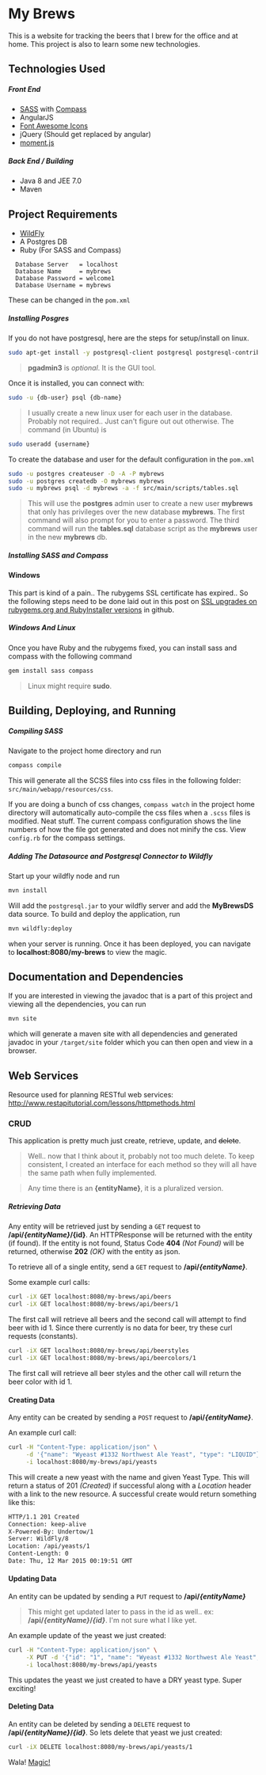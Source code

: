 # My Brews
This is a website for tracking the beers that I brew for the office and at home. This project is also to learn some new technologies.

## Technologies Used
##### Front End
- [SASS][1] with [Compass][2]
- AngularJS
- [Font Awesome Icons][3]
- jQuery (Should get replaced by angular)
- [moment.js][4]

##### Back End / Building
- Java 8 and JEE 7.0
- Maven

## Project Requirements
- [WildFly][5]
- A Postgres DB
- Ruby (For SASS and Compass)

```
  Database Server   = localhost
  Database Name     = mybrews
  Database Password = welcome1
  Database Username = mybrews
```
These can be changed in the `pom.xml`

##### Installing Posgres
If you do not have postgresql, here are the steps for setup/install on linux.
```bash
sudo apt-get install -y postgresql-client postgresql postgresql-contrib pgadmin3
```
> **pgadmin3** is *optional*. It is the GUI tool.

Once it is installed, you can connect with:
```bash
sudo -u {db-user} psql {db-name}
```
> I usually create a new linux user for each user in the database. Probably not required.. Just can't figure out out otherwise. The command (in Ubuntu) is
```bash
sudo useradd {username}
```

To create the database and user for the default configuration in the `pom.xml`
```bash
sudo -u postgres createuser -D -A -P mybrews
sudo -u postgres createdb -O mybrews mybrews
sudo -u mybrews psql -d mybrews -a -f src/main/scripts/tables.sql
```
> This will use the **postgres** admin user to create a new user **mybrews** that only has privileges over the new database **mybrews**. The first command will also prompt for you to enter a password. The third command will run the **tables.sql** database script as the **mybrews** user in the new **mybrews** db.

##### Installing SASS and Compass
#### Windows
This part is kind of a pain.. The rubygems SSL certificate has expired.. So the following steps need to be done laid out in this post on [SSL upgrades on rubygems.org and RubyInstaller versions][6] in github.

##### Windows And Linux
Once you have Ruby and the rubygems fixed, you can install sass and compass with the following command
```bash
gem install sass compass
```
> Linux might require **sudo**.

## Building, Deploying, and Running
##### Compiling SASS
Navigate to the project home directory and run
```bash
compass compile
```
This will generate all the SCSS files into css files in the following folder: `src/main/webapp/resources/css`.

If you are doing a bunch of css changes, `compass watch` in the project home directory will automatically auto-compile the css files when a `.scss` files is modified. Neat stuff. The current compass configuration shows the line numbers of how the file got generated and does not minify the css. View `config.rb` for the compass settings.

##### Adding The Datasource and Postgresql Connector to Wildfly
Start up your wildfly node and run
```bash
mvn install
```
Will add the `postgresql.jar` to your wildfly server and add the **MyBrewsDS** data source. To build and deploy the application, run
```bash
mvn wildfly:deploy
```
when your server is running. Once it has been deployed, you can navigate to **localhost:8080/my-brews** to view the magic.

## Documentation and Dependencies
If you are interested in viewing the javadoc that is a part of this project and viewing all the dependencies, you can run
```bash
mvn site
```
which will generate a maven site with all dependencies and generated javadoc in  your `/target/site` folder which you can then open and view in a browser.

## Web Services

Resource used for planning RESTful web services: http://www.restapitutorial.com/lessons/httpmethods.html

### CRUD
This application is pretty much just create, retrieve, update, and ~~delete~~.
> Well.. now that I think about it, probably not too much delete.
To keep consistent, I created an interface for each method so they will all have the same path when fully implemented.

> Any time there is an **{entityName}**, it is a pluralized version.

##### Retrieving Data
Any entity will be retrieved just by sending a `GET` request to **/api/_{entityName}_/{id}**. An HTTPResponse will be returned with the entity (if found). If the entity is not found, Status Code **404** *(Not Found)* will be returned, otherwise **202** *(OK)* with the entity as json.

To retrieve all of a single entity, send a `GET` request to **/api/_{entityName}_**.

Some example curl calls:
```bash
curl -iX GET localhost:8080/my-brews/api/beers
curl -iX GET localhost:8080/my-brews/api/beers/1
```

The first call will retrieve all beers and the second call will attempt to find beer with id 1. Since there currently is no data for beer, try these curl requests (constants).
```bash
curl -iX GET localhost:8080/my-brews/api/beerstyles
curl -iX GET localhost:8080/my-brews/api/beercolors/1
```
The first call will retrieve all beer styles and the other call will return the beer color with id 1.

#### Creating Data
Any entity can be created by sending a `POST` request to **/api/_{entityName}_**.

An example curl call:
```bash
curl -H "Content-Type: application/json" \
     -d '{"name": "Wyeast #1332 Northwest Ale Yeast", "type": "LIQUID"}' \
     -i localhost:8080/my-brews/api/yeasts
```
This will create a new yeast with the name and given Yeast Type. This will return a status of 201 *(Created)* if successful along with a *Location* header with a link to the new resource. A successful create would return something like this:
```bash
HTTP/1.1 201 Created
Connection: keep-alive
X-Powered-By: Undertow/1
Server: WildFly/8
Location: /api/yeasts/1
Content-Length: 0
Date: Thu, 12 Mar 2015 00:19:51 GMT
```

#### Updating Data
An entity can be updated by sending a `PUT` request to **/api/_{entityName}_**
> This might get updated later to pass in the id as well.. ex: **/api/_{entityName}_/_{id}_**. I'm not sure what I like yet.

An example update of the yeast we just created:
```bash
curl -H "Content-Type: application/json" \
     -X PUT -d '{"id": "1", "name": "Wyeast #1332 Northwest Ale Yeast", "type": "DRY"}' \
     -i localhost:8080/my-brews/api/yeasts
```
This updates the yeast we just created to have a DRY yeast type. Super exciting!

#### Deleting Data
An entity can be deleted by sending a <code>DELETE</code> request to **/api/_{entityName}_/_{id}_**. So lets delete that yeast we just created:
```bash
curl -iX DELETE localhost:8080/my-brews/api/yeasts/1
```
Wala! [Magic!](http://i.imgur.com/t9P566O.jpg])

[1]: http://sass-lang.com/
[2]: http://compass-style.org
[3]: http://fortawesome.github.io/Font-Awesome/icons/
[4]: http://momentjs.com/
[5]: http://wildfly.org/downloads/
[6]: https://gist.github.com/luislavena/f064211759ee0f806c88
